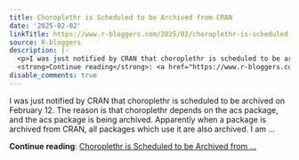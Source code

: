 ```yaml
---
title: Choroplethr is Scheduled to be Archived from CRAN
date: '2025-02-02'
linkTitle: https://www.r-bloggers.com/2025/02/choroplethr-is-scheduled-to-be-archived-from-cran/
source: R-bloggers
description: |-
  <p>I was just notified by CRAN that choroplethr is scheduled to be archived on February 12. The reason is that choroplethr depends on the acs package, and the acs package is being archived. Apparently when a package is archived from CRAN, all packages which use it are also archived. I am ...</p>
  <strong>Continue reading</strong>: <a href="https://www.r-bloggers.com/2025/02/choroplethr-is-scheduled-to-be-archived-from-cran/">Choroplethr is Scheduled to be Archived from ...
disable_comments: true
---
```

<p>I was just notified by CRAN that choroplethr is scheduled to be archived on February 12. The reason is that choroplethr depends on the acs package, and the acs package is being archived. Apparently when a package is archived from CRAN, all packages which use it are also archived. I am ...</p>
<strong>Continue reading</strong>: <a href="https://www.r-bloggers.com/2025/02/choroplethr-is-scheduled-to-be-archived-from-cran/">Choroplethr is Scheduled to be Archived from ...